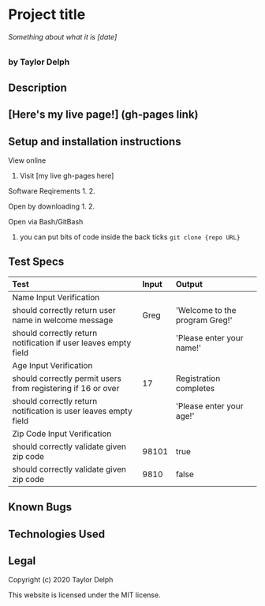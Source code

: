 # Project title
###### Something about what it is [date]
### by Taylor Delph

## Description

## [Here's my live page!] (gh-pages link)

## Setup and installation instructions
View online 
1. Visit [my live gh-pages here]

Software Reqirements
1. 
2. 

Open by downloading
1. 
2. 

Open via Bash/GitBash
1. you can put bits of code inside the back ticks `git clone {repo URL}`

## Test Specs
| Test | Input | Output |
| :----------- | :----------------------| :----------- |
| Name Input Verification |||
| should correctly return user name in welcome message | Greg | 'Welcome to the program Greg!' |
| should correctly return notification if user leaves empty field | | 'Please enter your name!' |
| Age Input Verification |||
| should correctly permit users from registering if 16 or over | 17 | Registration completes |
| should correctly return notification is user leaves empty field | | 'Please enter your age!' |
| Zip Code Input Verification |||
| should correctly validate given zip code | 98101 | true |
| should correctly validate given zip code | 9810 | false |

## Known Bugs

## Technologies Used

## Legal
Copyright (c) 2020 Taylor Delph

This website is licensed under the MIT license.

